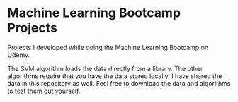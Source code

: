 # Machine Learning Bootcamp Projects
 Projects I developed while doing the Machine Learning Bootcamp on Udemy.

The SVM algorithm loads the data directly from a library. The other algorithms require that you have the data stored locally. I have shared the data in this repository as well. Feel free to download the data and algorithms to test them out yourself. 

